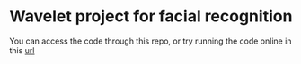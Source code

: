 # Wavelet project for facial recognition

You can access the code through this repo, or try running the code online in this [url](https://colab.research.google.com/drive/1GSoJk4mD36uVmkeiplURt8eXZer2Or7H?usp=sharing)